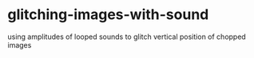 # glitching-images-with-sound
using amplitudes of looped sounds to glitch vertical position of chopped images
